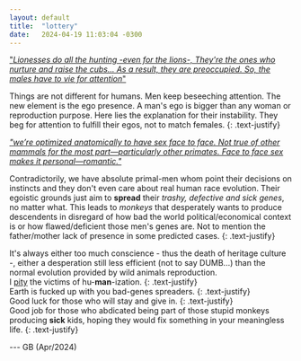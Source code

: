 ```yaml
---
layout: default
title:  "lottery"
date:   2024-04-19 11:03:04 -0300
---
```


["_Lionesses do all the hunting -even for the lions-, They're the ones who nurture and raise the cubs... As a result, they are preoccupied. So, the males have to vie for attention_"](https://www.quora.com/In-the-animal-kingdom-why-is-it-always-the-male-that-has-to-impress-the-female-Are-there-any-species-where-this-is-reversed)

Things are not different for humans. Men keep beseeching attention. The new element is the ego presence. A man's ego is bigger than any woman or reproduction purpose. Here lies the explanation for their instability. They beg for attention to fulfill their egos, not to match females. 
{: .text-justify}  
  
[_"we’re optimized anatomically to have sex face to face. Not true of other mammals for the most part—particularly other primates. Face to face sex makes it personal—romantic."_](https://www.quora.com/How-have-the-males-of-most-species-evolved-to-be-almost-useless-except-for-mating)  

Contradictorily, we have absolute primal-men whom point their decisions on instincts and they don't even care about real human race evolution. Their egoistic grounds just aim to **spread** their _trashy, defective and sick genes_, no matter what. This leads to _monkeys_ that desperately wants to produce descendents in disregard of how bad the world political/economical context is or how flawed/deficient those men's genes are. Not to mention the father/mother lack of presence in some predicted cases.
{: .text-justify}  
    
It's always either too much conscience - thus the death of heritage culture -, either a desperation still less efficient (not to say DUMB...) than the normal evolution provided by wild animals reproduction.   
I <u>pity</u> the victims of hu-**man**-ization.
{: .text-justify}  
Earth is fucked up with you bad-genes spreaders.
{: .text-justify}  
Good luck for those who will stay and give in.
{: .text-justify}  
Good job for those who abdicated being part of those stupid monkeys producing **sick** kids, hoping they would fix something in your meaningless life.
{: .text-justify}  

--- GB (Apr/2024)
